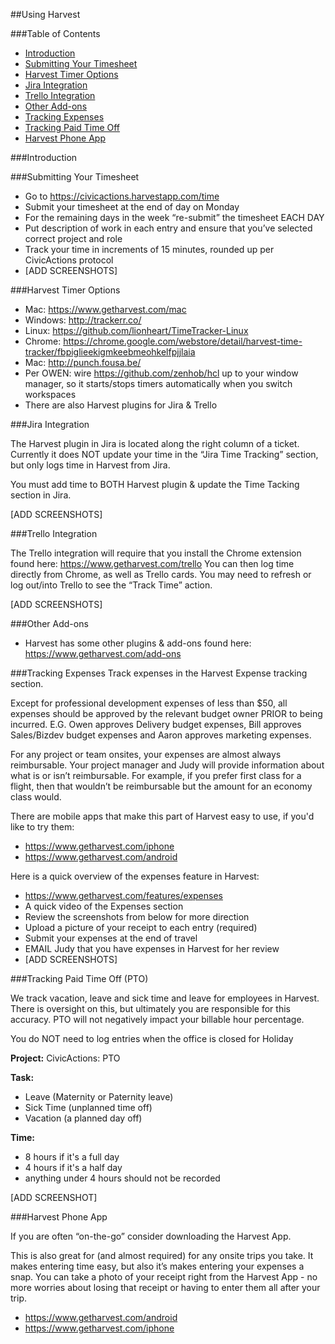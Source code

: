 ##Using Harvest

###Table of Contents
- [Introduction](#introduction)
- [Submitting Your Timesheet](#submitting-your-timesheet)
- [Harvest Timer Options](#harvest-timer-options)
- [Jira Integration](#jira-integration)
- [Trello Integration](#trello-integration)
- [Other Add-ons](#other-add-ons)
- [Tracking Expenses](#tracking-expenses)
- [Tracking Paid Time Off](#tracking-paid-time-off)
- [Harvest Phone App](#harvest-phone-app)

###Introduction

###Submitting Your Timesheet
  - Go to https://civicactions.harvestapp.com/time 
  - Submit your timesheet at the end of day on Monday
  - For the remaining days in the week “re-submit” the timesheet EACH DAY
  - Put description of work in each entry and ensure that you’ve selected correct project and role
  - Track your time in increments of 15 minutes, rounded up per CivicActions protocol
  - [ADD SCREENSHOTS]

###Harvest Timer Options
  - Mac: https://www.getharvest.com/mac
  - Windows: http://trackerr.co/
  - Linux: https://github.com/lionheart/TimeTracker-Linux
  - Chrome: https://chrome.google.com/webstore/detail/harvest-time-tracker/fbpiglieekigmkeebmeohkelfpjjlaia
  - Mac: http://punch.fousa.be/
  - Per OWEN: wire https://github.com/zenhob/hcl up to your window manager, so it starts/stops timers automatically when you switch workspaces
  - There are also Harvest plugins for Jira & Trello

###Jira Integration

The Harvest plugin in Jira is located along the right column of a ticket. Currently it does NOT update your time in the “Jira Time Tracking” section, but only logs time in Harvest from Jira. 

You must add time to BOTH Harvest plugin & update the Time Tacking section in Jira.

[ADD SCREENSHOTS]

###Trello Integration

The Trello integration will require that you install the Chrome extension found here: https://www.getharvest.com/trello You can then log time directly from Chrome, as well as Trello cards. You may need to refresh or log out/into Trello to see the “Track Time” action.

[ADD SCREENSHOTS]

###Other Add-ons
  - Harvest has some other plugins & add-ons found here: https://www.getharvest.com/add-ons 

###Tracking Expenses
Track expenses in the Harvest Expense tracking section. 

Except for professional development expenses of less than $50, all expenses should be approved by the relevant budget owner PRIOR to being incurred.  E.G. Owen approves Delivery budget expenses, Bill approves Sales/Bizdev budget expenses and Aaron approves marketing expenses.

For any project or team onsites, your expenses are almost always reimbursable. Your project manager and Judy will provide information about what is or isn’t reimbursable. For example, if you prefer first class for a flight, then that wouldn’t be reimbursable but the amount for an economy class would. 

There are mobile apps that make this part of Harvest easy to use, if you'd like to try them:
  - https://www.getharvest.com/iphone
  - https://www.getharvest.com/android 

Here is a quick overview of the expenses feature in Harvest: 
  - https://www.getharvest.com/features/expenses 
  - A quick video of the Expenses section
  - Review the screenshots from below for more direction
  - Upload a picture of your receipt to each entry (required)
  - Submit your expenses at the end of travel 
  - EMAIL Judy that you have expenses in Harvest for her review
  - [ADD SCREENSHOTS]

###<a name="tracking-paid-time-off"></a>Tracking Paid Time Off (PTO)

  We track vacation, leave and sick time and leave for employees in Harvest. There is oversight on this, but ultimately you are responsible for this accuracy. PTO will not negatively impact your billable hour percentage. 

You do NOT need to log entries when the office is closed for Holiday

**Project:** CivicActions: PTO

**Task:** 
- Leave (Maternity or Paternity leave)
- Sick Time (unplanned time off)
- Vacation (a planned day off)

**Time:**
- 8 hours if it's a full day
- 4 hours if it's a half day
- anything under 4 hours should not be recorded

[ADD SCREENSHOT]

###Harvest Phone App

If you are often “on-the-go” consider downloading the Harvest App. 

This is also great for (and almost required) for any onsite trips you take. It makes entering time easy, but also it’s makes entering your expenses a snap. You can take a photo of your receipt right from the Harvest App - no more worries about losing that receipt or having to enter them all after your trip. 

- https://www.getharvest.com/android
- https://www.getharvest.com/iphone
